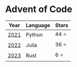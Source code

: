 # Advent of Code

| Year                      | Language | Stars |
|---------------------------|----------|-------|
| [2021](2021.py/README.md) | Python   | 44 ⭐️ |
| [2022](2022.jl/README.md) | Julia    | 36 ⭐️ |
| [2023](2023.rs/README.md) | Rust     |  6 ⭐️ |
